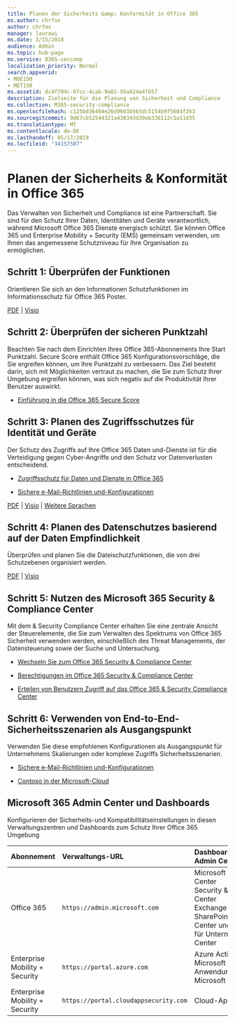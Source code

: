 ```yaml
---
title: Planen der Sicherheits &amp; Konformität in Office 365
ms.author: chrfox
author: chrfox
manager: laurawi
ms.date: 3/15/2018
audience: Admin
ms.topic: hub-page
ms.service: O365-seccomp
localization_priority: Normal
search.appverid:
- MOE150
- MET150
ms.assetid: dc4f704c-6fcc-4cab-9a02-95a824e4fb57
description: Zielseite für die Planung von Sicherheit und Compliance
ms.collection: M365-security-compliance
ms.openlocfilehash: c125bd36494e26d9603b565dc5154b975604f2b3
ms.sourcegitcommit: 9d67cb52544321a430343d39eb336112c1a11d35
ms.translationtype: MT
ms.contentlocale: de-DE
ms.lasthandoff: 05/17/2019
ms.locfileid: "34157507"
---
```

# <a name="plan-for-security-amp-compliance-in-office-365"></a>Planen der Sicherheits &amp; Konformität in Office 365

Das Verwalten von Sicherheit und Compliance ist eine Partnerschaft. Sie sind für den Schutz Ihrer Daten, Identitäten und Geräte verantwortlich, während Microsoft Office 365 Dienste energisch schützt. Sie können Office 365 und Enterprise Mobility + Security (EMS) gemeinsam verwenden, um Ihnen das angemessene Schutzniveau für Ihre Organisation zu ermöglichen.
  
## <a name="step-1-review-capabilities"></a>Schritt 1: Überprüfen der Funktionen

Orientieren Sie sich an den Informationen Schutzfunktionen im Informationsschutz für Office 365 Poster. 
  
[PDF](https://download.microsoft.com/download/2/3/D/23D91386-8349-4F7A-9470-FD5AED861F16/MSFT_cloud_architecture_informationprotection.pdf) | [Visio](https://download.microsoft.com/download/2/3/D/23D91386-8349-4F7A-9470-FD5AED861F16/MSFT_cloud_architecture_informationprotection.vsd)
  
## <a name="step-2-check-your-secure-score"></a>Schritt 2: Überprüfen der sicheren Punktzahl

Beachten Sie nach dem Einrichten Ihres Office 365-Abonnements Ihre Start Punktzahl. Secure Score enthält Office 365 Konfigurationsvorschläge, die Sie ergreifen können, um Ihre Punktzahl zu verbessern. Das Ziel besteht darin, sich mit Möglichkeiten vertraut zu machen, die Sie zum Schutz Ihrer Umgebung ergreifen können, was sich negativ auf die Produktivität Ihrer Benutzer auswirkt.
  
- [Einführung in die Office 365 Secure Score](microsoft-secure-score.md)
    
## <a name="step-3-plan-access-protection-for-identity-and-devices"></a>Schritt 3: Planen des Zugriffsschutzes für Identität und Geräte

Der Schutz des Zugriffs auf Ihre Office 365 Daten und-Dienste ist für die Verteidigung gegen Cyber-Angriffe und den Schutz vor Datenverlusten entscheidend.
  
- [Zugriffsschutz für Daten und Dienste in Office 365](protect-access-to-data-and-services.md)
    
- [Sichere e-Mail-Richtlinien und-Konfigurationen](https://docs.microsoft.com/microsoft-365/enterprise/secure-email-recommended-policies)
    
[PDF](https://go.microsoft.com/fwlink/p/?linkid=841656) | [Visio](https://go.microsoft.com/fwlink/p/?linkid=841657) | [Weitere Sprachen](https://www.microsoft.com/download/details.aspx?id=55032)
  
## <a name="step-4-plan-data-protection-based-on-data-sensitivity"></a>Schritt 4: Planen des Datenschutzes basierend auf der Daten Empfindlichkeit

Überprüfen und planen Sie die Dateischutzfunktionen, die von drei Schutzebenen organisiert werden.
  
[PDF](http://download.microsoft.com/download/7/8/9/789645A5-BD10-4541-BC33-F8D1EFF5E911/MSFT_cloud_architecture_O365%20file%20protection.pdf) | [Visio](http://download.microsoft.com/download/7/8/9/789645A5-BD10-4541-BC33-F8D1EFF5E911/MSFT_cloud_architecture_O365%20file%20protection.vsdx)
  
## <a name="step-5-leverage-the-microsoft-365-security-amp-compliance-center"></a>Schritt 5: Nutzen des Microsoft 365 Security &amp; Compliance Center

Mit dem &amp; Security Compliance Center erhalten Sie eine zentrale Ansicht der Steuerelemente, die Sie zum Verwalten des Spektrums von Office 365 Sicherheit verwenden werden, einschließlich des Threat Managements, der Datensteuerung sowie der Suche und Untersuchung. 
  
- [Wechseln Sie zum Office 365 Security &amp; Compliance Center](go-to-the-securitycompliance-center.md)
    
- [Berechtigungen im Office 365 Security &amp; Compliance Center](permissions-in-the-security-and-compliance-center.md)
    
- [Erteilen von Benutzern Zugriff auf das Office 365 &amp; Security Compliance Center](grant-access-to-the-security-and-compliance-center.md)
    
## <a name="step-6-use-end-to-end-security-scenarios-as-starting-points"></a>Schritt 6: Verwenden von End-to-End-Sicherheitsszenarien als Ausgangspunkt

Verwenden Sie diese empfohlenen Konfigurationen als Ausgangspunkt für Unternehmens Skalierungen oder komplexe Zugriffs Sicherheitsszenarien.
  
- [Sichere e-Mail-Richtlinien und-Konfigurationen](https://docs.microsoft.com/microsoft-365/enterprise/secure-email-recommended-policies)
    
- [Contoso in der Microsoft-Cloud](http://aka.ms/cloudarchcontoso)
    
## <a name="microsoft-365-admin-centers-and-dashboards"></a>Microsoft 365 Admin Center und Dashboards

Konfigurieren der Sicherheits-und Kompatibilitätseinstellungen in diesen Verwaltungszentren und Dashboards zum Schutz Ihrer Office 365 Umgebung
  
|**Abonnement**|**Verwaltungs-URL**|**Dashboards und Admin Center**|
|:-----|:-----|:-----|
|Office 365  <br/> |`https://admin.microsoft.com`  <br/> | Microsoft 365 Admin Center  <br/>  Security &amp; Compliance Center  <br/>  Exchange Admin Center  <br/>  SharePoint Admin Center und OneDrive für Unternehmen Admin Center  <br/> |
|Enterprise Mobility + Security  <br/> |`https://portal.azure.com`  <br/> | Azure Active Directory  <br/>  Microsoft Mobile-Anwendungsverwaltung  <br/>  Microsoft Intune  <br/> |
|Enterprise Mobility + Security  <br/> |`https://portal.cloudappsecurity.com`  <br/> | Cloud-App-Sicherheit  <br/> |
   

